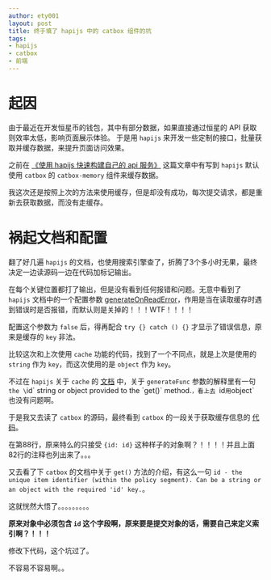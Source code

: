 ```yaml
---
author: ety001
layout: post
title: 终于填了 hapijs 中的 catbox 组件的坑
tags:
- hapijs
- catbox
- 前端
---
```


# 起因

由于最近在开发恒星币的钱包，其中有部分数据，如果直接通过恒星的 API 获取则效率太低，影响页面展示体验。
于是用 `hapijs` 来开发一些定制的接口，批量获取并缓存数据，来提升页面访问效果。

之前在 [《使用 hapijs 快速构建自己的 api 服务》](/2018/10/09/easy-startup-tuturial-for-hapi.html) 这篇文章中有写到 `hapijs` 默认使用 `catbox` 的 `catbox-memory` 组件来缓存数据。

我这次还是按照上次的方法来使用缓存，但是却没有成功，每次提交请求，都是重新去获取数据，而没有走缓存。

# 祸起文档和配置

翻了好几遍 `hapijs` 的文档，也使用搜索引擎查了，折腾了3个多小时无果，最终决定一边读源码一边在代码加标记输出。

在每个关键位置都打了输出，但是没有看到任何报错和问题。无意中看到了 `hapijs` 文档中的一个配置参数 [generateOnReadError](https://hapijs.com/api#server.cache())，作用是当在读取缓存时遇到错误时是否报错，而默认则是关掉的！！！WTF！！！！

配置这个参数为 `false` 后，得再配合 `try {} catch () {}` 才显示了错误信息，原来是缓存的 `key` 非法。

比较这次和上次使用 `cache` 功能的代码，找到了一个不同点，就是上次是使用的 `string` 作为 `key`，而这次使用的是 `object` 作为 `key`。

不过在 `hapijs` 关于 `cache` 的 [文档](https://hapijs.com/api#server.cache()) 中，关于 `generateFunc` 参数的解释里有一句 `the \`id\` string or object provided to the \`get()\` method.`，看上去 `id` 用 `object` 也没有问题啊。

于是我又去读了 `catbox` 的源码，最终看到 `catbox` 的一段关于获取缓存信息的 [代码](https://github.com/hapijs/catbox/blob/master/lib/policy.js#L88)。

在第88行，原来特么的只接受 `{id: id}` 这种样子的对象啊？！！！！并且上面82行的注释也列出来了。。。

又去看了下 `catbox` 的文档中关于 `get()` 方法的介绍，有这么一句 `id - the unique item identifier (within the policy segment). Can be a string or an object with the required 'id' key.`。

这就恍然大悟了。。。。。。。。。

**原来对象中必须包含 `id` 这个字段啊，原来要是提交对象的话，需要自己来定义索引啊？！！！**

修改下代码，这个坑过了。

不容易不容易啊。。
